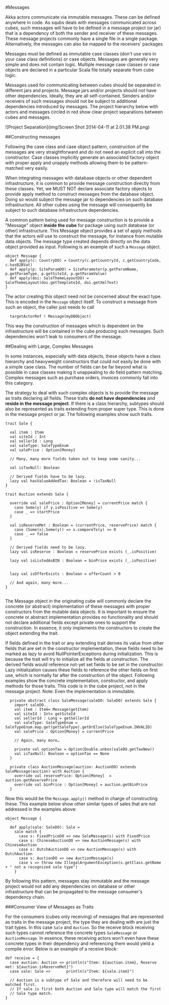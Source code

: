 
#Messages

Akka actors communicate via immutable messages. These can be defined anywhere in code. As squbs deals with messages communicated across cubes, such messages will have to be defined in a message project (or jar) that is a dependency of both the sender and receiver of these messages. These message projects commonly have a single file in a single package. Alternatively, the messages can also be mapped to the receivers' packages.

Messages must be defined as immutable case classes (don't use vars in your case class definitions) or case objects. Messages are generally very simple and does not contain logic. Multiple message case classes or case objects are declared in a particular Scala file totally separate from cube logic.

Messages used for communicating between cubes should be separated in different jars and projects. Message jars and/or projects should not have other dependencies. Ideally, they are all self-contained. Senders and/or receivers of such messages should not be subject to additional dependencies introduced by messages. The project hierarchy below with actors and messages circled in red show clear project separations between cubes and messages.

![Project Separation](img/Screen Shot 2014-04-11 at 2.01.38 PM.png)

##Constructing messages

Following the case class and case object pattern, construction of the messages are very straightforward and do not need an explicit call into the constructor. Case classes implicitly generate an associated factory object with proper apply and unapply methods allowing them to be pattern-matched very easily.

When integrating messages with database objects or other dependent infrastructure, it is common to provide message construction directly from these classes. Yet, we MUST NOT declare associate factory objects to provide apply method to construct messages from the database object. Doing so would subject the message jar to dependencies on such database infrastructure. All other cubes using the message will consequently be subject to such database infrastructure dependencies.

A common pattern being used for message construction is to provide a "Message" object **inside the cube** for package using such database (or other) infrastructure. This Message object provides a set of apply methods that the actors will use to construct the message, for instance from mutable data objects. The message type created depends directly on the data object provided as input. Following is an example of such a `Message` object.

```
object Message {
  def apply(c: CountryDO) = Country(c.getCountryId, c.getCountryCode, c.hasB2BVat)
  def apply(p: SiteParamDO) = SiteParameter(p.getParamName, p.getParamType, p.getSiteId, p.getParamValue)
  def apply(doi: SaleThemeLayoutDO) = SaleThemeLayout(doi.getTemplateId, doi.getXmlText)
}
```

The actor creating this object need not be concerned about the exact type. This is encoded in the `Message` object itself. To construct a message from such an object, the caller just needs to call

```
  targetActorRef ! Message(myDBObject)
```

This way the construction of messages which is dependent on the infrastructure will be contained in the cube producing such messages. Such dependencies won't leak to consumers of the message.

##Dealing with Large, Complex Messages

In some instances, especially with data objects, these objects have a class hierarchy and heavyweight constructors that could not easily be done with a simple case class. The number of fields can be far beyond what is possible in case classes making it unappealing to do field pattern matching. Complex messages such as purchase orders, invoices commonly fall into this category.

The strategy to deal with such complex objects is to provide the message as traits declaring all fields. These traits **do not have dependencies** and **reside in the message project**. If there is a class hierarchy, subtypes should also be represented as traits extending from proper super type. This is done in the message project or jar. The following examples show such traits.

```
trait Sale {

  val item : Item
  val siteId : Int
  val sellerId : Long
  val saleType: SaleTypeEnum
  val salePrice : Option[Money]
  
  // Many, many more fields taken out to keep some sanity...
  
  val isTaxNull: Boolean

  // Derived fields have to be lazy.
  lazy val hasValueAddedTax: Boolean = !isTaxNull
}
```

```  
trait Auction extends Sale {

  override val salePrice : Option[Money] = currentPrice match {
    case Some(y) if y.isPositive => Some(y)
    case _ => startPrice
  }

  val isReserveMet : Boolean = (currentPrice, reservePrice) match {
    case (Some(x),Some(y)) => x.compareTo(y) >= 0
    case _ => false
  }

  // Derived fields need to be lazy.
  lazy val isReserve : Boolean = reservePrice exists (_.isPositive)

  lazy val isListedAsBIN : Boolean = binPrice exists (_.isPositive)


  lazy val isOfferExists : Boolean = offerCount > 0
  
  // And again, many more...
}
  
```

The Message object in the originating cube will commonly declare the concrete (or abstract) implementation of these messages with proper constructors from the mutable data objects. It is important to ensure the concrete or abstract implementation provides no functionality and should not declare additional fields except private ones to support the construction. In essence, it only implements the constructors to create the object extending the trait.

If fields defined in the trait or any extending trait derives its value from other fields that are set in the constructor implementation, these fields need to be marked as lazy to avoid NullPointerExceptions during initialization. This is because the trait will try to initialize all the fields at construction. The derived fields would reference not-yet set fields to be set in the constructor. Lazy initialization causes these fields to reference the other fields on first use, which is normally far after the construction of the object. Following examples show the concrete implementation, constructor, and apply methods for those traits. This code is in the cube project, not in the message project. Note: Even the implementation is immutable.

```
  private abstract class SaleMessage(saleDO: SaleDO) extends Sale {
    import saleDO._
    val item : Item= Message(getItem)
    val siteId : Int= getSiteId
    val sellerId : Long = getSellerId
    val saleType: SaleTypeEnum = SaleTypeEnum.map.get(getSaleType).getOrElse(SaleTypeEnum.INVALID)
    val salePrice : Option[Money] = currentPrice
    
    // Again, many more…
    
    private val optionTax = Option(Double.unbox(saleDO.getTaxNew)) 
    val isTaxNull: Boolean = optionTax == None
  }
```

```
  private class AuctionMessage(auction: AuctionDO) extends SaleMessage(auction) with Auction {
    override val reservePrice: Option[Money]  = auction.getReservePrice
    override val binPrice : Option[Money] = auction.getBinPrice
  }

```

Now this would be the `Message.apply()`  method in charge of constructing these. This example below show other similar types of sales that are not addressed in the examples above:

```
object Message {

  def apply(sale: SaleDO): Sale =
    sale match {
      case s: FixedPriceDO => new SaleMessage(s) with FixedPrice
      case s: ChineseAuctionDO => new AuctionMessage(s) with ChineseAuction
      case s: DutchAuctionDO => new AuctionMessage(s) with DutchAuction
      case s: AuctionDO => new AuctionMessage(s)
      case s => throw new IllegalArgumentException(s.getClass.getName + " not a recognized sale type")
    }
```

By following this pattern, messages stay immutable and the message project would not add any dependencies on database or other infrastructure that can be propagated to the message consumer's dependency chain.

###Consumer View of Messages as Traits

For the consumers (cubes only receiving) of messages that are represented as traits in the message project, the type they are dealing with are just the trait types. In this case `Sale` and `Auction`. So the receive block receiving such types cannot reference the concrete types `SaleMessage` or `AuctionMessage`. In essence, these receiving actors won't even have these concrete types in their dependency and referencing them would yield a compile error. Below is an example of a receive block:

```
def receive = {
  case auction: Auction => println(s"Item: ${auction.item}, Reserve met: ${auction.isReserveMet}")
  case sale: Sale =>       println(s"Item: ${sale.item}")
  
  // Auction is a subtype of Sale and therefore will need to be matched first.
  // If sale is first both Auction and Sale type will match the first 
  // Sale type match.
}

``` 


